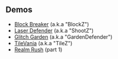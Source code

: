 ## Demos

- [Block Breaker](demos/BlockBreaker/index.html) (a.k.a "BlockZ")
- [Laser Defender](demos/LaserDefender/index.html) (a.k.a "ShootZ")
- [Glitch Garden](demos/GlitchGarden/index.html) (a.k.a "GardenDefender")
- [TileVania](demos/TileVania/index.html) (a.k.a "TileZ")
- [Realm Rush](demos/RealmRush/index.html) (part 1)
